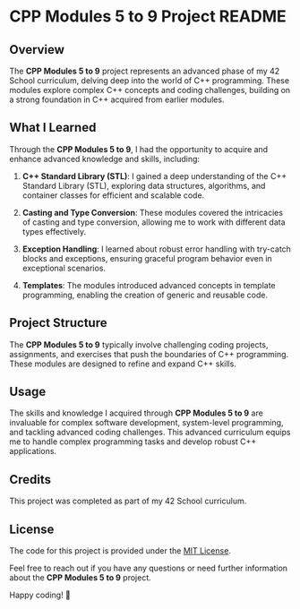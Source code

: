 # CPP Modules 5 to 9 Project README

## Overview

The **CPP Modules 5 to 9** project represents an advanced phase of my 42 School curriculum, delving deep into the world of C++ programming. These modules explore complex C++ concepts and coding challenges, building on a strong foundation in C++ acquired from earlier modules.

## What I Learned

Through the **CPP Modules 5 to 9**, I had the opportunity to acquire and enhance advanced knowledge and skills, including:

1. **C++ Standard Library (STL)**: I gained a deep understanding of the C++ Standard Library (STL), exploring data structures, algorithms, and container classes for efficient and scalable code.

2. **Casting and Type Conversion**: These modules covered the intricacies of casting and type conversion, allowing me to work with different data types effectively.

3. **Exception Handling**: I learned about robust error handling with try-catch blocks and exceptions, ensuring graceful program behavior even in exceptional scenarios.

4. **Templates**: The modules introduced advanced concepts in template programming, enabling the creation of generic and reusable code.

## Project Structure

The **CPP Modules 5 to 9** typically involve challenging coding projects, assignments, and exercises that push the boundaries of C++ programming. These modules are designed to refine and expand C++ skills.

## Usage

The skills and knowledge I acquired through **CPP Modules 5 to 9** are invaluable for complex software development, system-level programming, and tackling advanced coding challenges. This advanced curriculum equips me to handle complex programming tasks and develop robust C++ applications.

## Credits

This project was completed as part of my 42 School curriculum.

## License

The code for this project is provided under the [MIT License](LICENSE).

Feel free to reach out if you have any questions or need further information about the **CPP Modules 5 to 9** project.

Happy coding! 🚀
